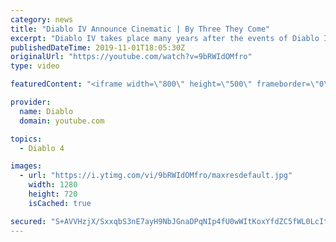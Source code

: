 ```yaml
---
category: news
title: "Diablo IV Announce Cinematic | By Three They Come"
excerpt: "Diablo IV takes place many years after the events of Diablo III, after millions have been slaughtered by the actions of the High Heavens and Burning Hells alike."
publishedDateTime: 2019-11-01T18:05:30Z
originalUrl: "https://youtube.com/watch?v=9bRWIdOMfro"
type: video

featuredContent: "<iframe width=\"800\" height=\"500\" frameborder=\"0\" src=\"https://www.youtube.com/embed/9bRWIdOMfro\" allow=\"accelerometer; autoplay; encrypted-media; gyroscope; picture-in-picture\" allowfullscreen></iframe>"

provider:
  name: Diablo
  domain: youtube.com

topics:
  - Diablo 4

images:
  - url: "https://i.ytimg.com/vi/9bRWIdOMfro/maxresdefault.jpg"
    width: 1280
    height: 720
    isCached: true

secured: "S+AVVHzjX/SxxqbS3nE7ayH9NbJGnaDPqNIp4fU0wWItKoxYfdZC5fWL0LcItZYSv3z+NHas6t6zUfysoyLjKY7ZtyGjl7KMpTT23auDzibgKcWrKTM4Nzuul53/RNBFf+kpOMwrOCy+mLmqearPBz8NFN9ozdiNjOImEsKZfHuQaTsgf+eQjaZew4YBxcPOUmTWzySzOwRmT2dknB5HtA2zzwgJLeyJ05HYjlKHMtBfNMrHN9P5XaxMdgHEAZ/Fr3rit613td4hxZwkIXvt1+jpQwy+MfNZVXZihFyg37mbG3GS4QP5w6QeBBnwHjtSyEDN2HCbJXdo3DfbEcqRUqfaX30EGhw1TJy2iBXK6jSUGQ7AIOpBJ5kLn6+NeNVu+3UERXHLv2chp33rhB5lCmYzxWWHgIpZWB687RmZSUBEyCmImeT0cv+JlZYPqRDy;BNBUuv1iyjcehX9EoI1ifw=="
---
```


